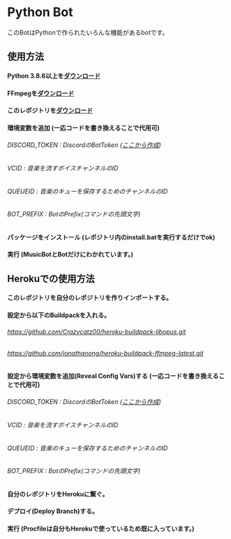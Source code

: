 # Python Bot
このBotはPythonで作られたいろんな機能があるbotです。

## 使用方法
#### Python 3.8.6以上を[ダウンロード](https://www.python.org/downloads/)
#### FFmpegを[ダウンロード](https://ffmpeg.org/download.html)
#### このレポジトリを[ダウンロード](https://github.com/xCorePython/python-bot.git)
#### 環境変数を追加 (一応コードを書き換えることで代用可)
###### DISCORD_TOKEN : DiscordのBotToken ([ここから作成](https://discord.com/developers))
###### VCID : 音楽を流すボイスチャンネルのID
###### QUEUEID : 音楽のキューを保存するためのチャンネルのID
###### BOT_PREFIX : BotのPrefix(コマンドの先頭文字)
#### パッケージをインストール (レポジトリ内のinstall.batを実行するだけでok)
#### 実行 (MusicBotとBotだけにわかれています。)

## Herokuでの使用方法
#### このレポジトリを自分のレポジトリを作りインポートする。
#### 設定から以下のBuildpackを入れる。
###### https://github.com/Crazycatz00/heroku-buildpack-libopus.git
###### https://github.com/jonathanong/heroku-buildpack-ffmpeg-latest.git
#### 設定から環境変数を追加(Reveal Config Vars)する (一応コードを書き換えることで代用可)
###### DISCORD_TOKEN : DiscordのBotToken ([ここから作成](https://discord.com/developers))
###### VCID : 音楽を流すボイスチャンネルのID
###### QUEUEID : 音楽のキューを保存するためのチャンネルのID
###### BOT_PREFIX : BotのPrefix(コマンドの先頭文字)
#### 自分のレポジトリをHerokuに繋ぐ。
#### デプロイ(Deploy Branch)する。
#### 実行 (Procfileは自分もHerokuで使っているため既に入っています。)
